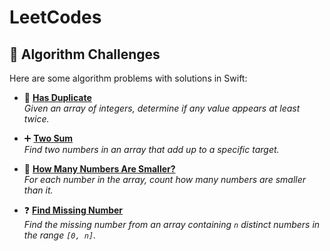 # LeetCodes

## 🧠 Algorithm Challenges

Here are some algorithm problems with solutions in Swift:

- 🔁 **[Has Duplicate](./hasDuplicate.swift)**  
  *Given an array of integers, determine if any value appears at least twice.*

- ➕ **[Two Sum](./TwoSum.swift)**  
  *Find two numbers in an array that add up to a specific target.*

- 🔢 **[How Many Numbers Are Smaller?](./HowManyNumsAreSmaller.swift)**  
  *For each number in the array, count how many numbers are smaller than it.*

- ❓ **[Find Missing Number](./findMissingNumber.swift)**  
  *Find the missing number from an array containing `n` distinct numbers in the range `[0, n]`.*
